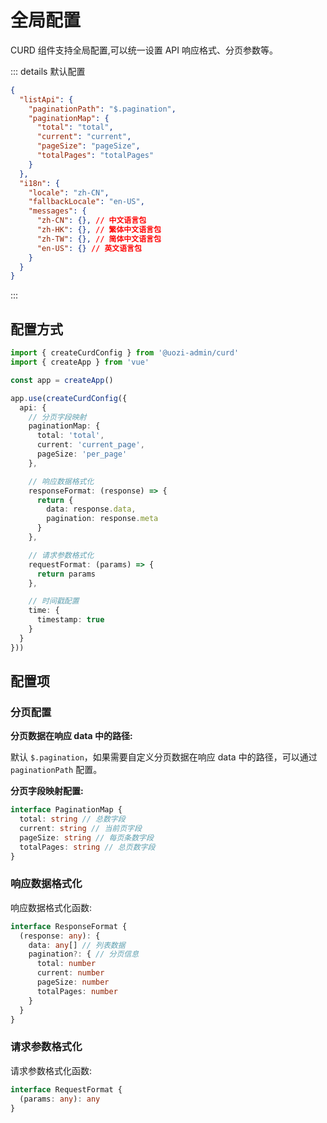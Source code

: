 # 全局配置

CURD 组件支持全局配置,可以统一设置 API 响应格式、分页参数等。

::: details 默认配置

```json
{
  "listApi": {
    "paginationPath": "$.pagination",
    "paginationMap": {
      "total": "total",
      "current": "current",
      "pageSize": "pageSize",
      "totalPages": "totalPages"
    }
  },
  "i18n": {
    "locale": "zh-CN",
    "fallbackLocale": "en-US",
    "messages": {
      "zh-CN": {}, // 中文语言包
      "zh-HK": {}, // 繁体中文语言包
      "zh-TW": {}, // 简体中文语言包
      "en-US": {} // 英文语言包
    }
  }
}
```

:::

## 配置方式

```ts
import { createCurdConfig } from '@uozi-admin/curd'
import { createApp } from 'vue'

const app = createApp()

app.use(createCurdConfig({
  api: {
    // 分页字段映射
    paginationMap: {
      total: 'total',
      current: 'current_page',
      pageSize: 'per_page'
    },

    // 响应数据格式化
    responseFormat: (response) => {
      return {
        data: response.data,
        pagination: response.meta
      }
    },

    // 请求参数格式化
    requestFormat: (params) => {
      return params
    },

    // 时间戳配置
    time: {
      timestamp: true
    }
  }
}))
```

## 配置项

### 分页配置

**分页数据在响应 data 中的路径:**

默认 `$.pagination`，如果需要自定义分页数据在响应 data 中的路径，可以通过 `paginationPath` 配置。

**分页字段映射配置:**

```ts
interface PaginationMap {
  total: string // 总数字段
  current: string // 当前页字段
  pageSize: string // 每页条数字段
  totalPages: string // 总页数字段
}
```

### 响应数据格式化

响应数据格式化函数:

```ts
interface ResponseFormat {
  (response: any): {
    data: any[] // 列表数据
    pagination?: { // 分页信息
      total: number
      current: number
      pageSize: number
      totalPages: number
    }
  }
}
```

### 请求参数格式化

请求参数格式化函数:

```ts
interface RequestFormat {
  (params: any): any
}
```
